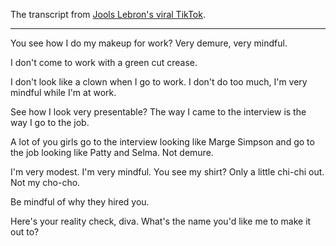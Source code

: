 The transcript from [Jools Lebron's viral TikTok](https://www.tiktok.com/@joolieannie/video/7399736793119247662).

---

You see how I do my makeup for work?
Very demure, very mindful.

I don't come to work with a green cut crease.

I don't look like a clown when I go to work.
I don't do too much, I'm very mindful while I'm at work.

See how I look very presentable?
The way I came to the interview is the way I go to the job.

A lot of you girls go to the interview looking like Marge Simpson and go to the job looking like Patty and Selma.
Not demure.

I'm very modest. I'm very mindful. 
You see my shirt?
Only a little chi-chi out. Not my cho-cho.

Be mindful of why they hired you. 

Here's your reality check, diva.
What's the name you'd like me to make it out to?